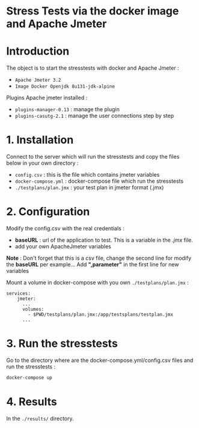 Stress Tests via the docker image and Apache Jmeter
===

# Introduction

The object is to start the stresstests with docker and Apache Jmeter :
 * `Apache Jmeter 3.2`
 * `Image Docker Openjdk 8u131-jdk-alpine`

Plugins Apache jmeter installed :
 * `plugins-manager-0.13` : manage the plugin
 * `plugins-casutg-2.1` : manage the user connections step by step

# 1. Installation

Connect to the server which will run the stresstests and copy the files below in your own directory :
 * `config.csv` : this is the file which contains jmeter variables
 * `docker-compose.yml` : docker-compose file which run the stresstests
 * `./testplans/plan.jmx` : your test plan in jmeter format (.jmx)

# 2. Configuration

Modify the config.csv with the real credentials :
 * **baseURL** : url of the application to test. This is a variable in the *.jmx* file.
 * add your own ApacheJmeter variables

 **Note** : Don't forget that this is a csv file, change the second line for modify the **baseURL** per example... Add **",parameter"** in the first line for new variables

Mount a volume in docker-compose with you own `./testplans/plan.jmx` :

```
services:
    jmeter:
      ...
      volumes:
        - $PWD/testplans/plan.jmx:/app/testsplans/testplan.jmx
      ...
```


# 3. Run the stresstests
Go to the directory where are the docker-compose.yml/config.csv files and run the stresstests :

``` bash
docker-compose up
```


# 4. Results
In the `./results/` directory.
